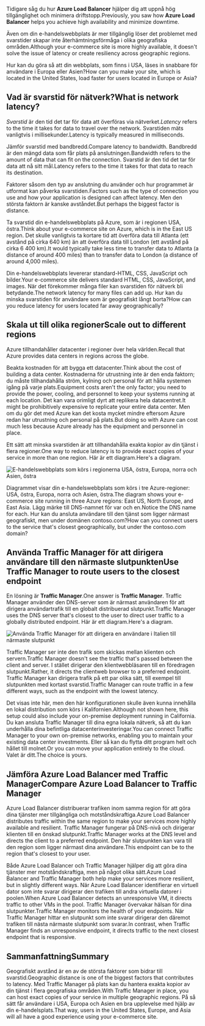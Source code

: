 <span data-ttu-id="e7a38-101">Tidigare såg du hur **Azure Load Balancer** hjälper dig att uppnå hög tillgänglighet och minimera driftstopp.</span><span class="sxs-lookup"><span data-stu-id="e7a38-101">Previously, you saw how **Azure Load Balancer** helps you achieve high availability and minimize downtime.</span></span>

<span data-ttu-id="e7a38-102">Även om din e-handelswebbplats är mer tillgänglig löser det problemet med svarstider skapar inte återhämtningsförmåga i olika geografiska områden.</span><span class="sxs-lookup"><span data-stu-id="e7a38-102">Although your e-commerce site is more highly available, it doesn't solve the issue of latency or create resiliency across geographic regions.</span></span>

<span data-ttu-id="e7a38-103">Hur kan du göra så att din webbplats, som finns i USA, läses in snabbare för användare i Europa eller Asien?</span><span class="sxs-lookup"><span data-stu-id="e7a38-103">How can you make your site, which is located in the United States, load faster for users located in Europe or Asia?</span></span>

## <a name="what-is-network-latency"></a><span data-ttu-id="e7a38-104">Vad är svarstid för nätverk?</span><span class="sxs-lookup"><span data-stu-id="e7a38-104">What is network latency?</span></span>

<span data-ttu-id="e7a38-105">_Svarstid_ är den tid det tar för data att överföras via nätverket.</span><span class="sxs-lookup"><span data-stu-id="e7a38-105">_Latency_ refers to the time it takes for data to travel over the network.</span></span> <span data-ttu-id="e7a38-106">Svarstiden mäts vanligtvis i millisekunder.</span><span class="sxs-lookup"><span data-stu-id="e7a38-106">Latency is typically measured in milliseconds.</span></span>

<span data-ttu-id="e7a38-107">Jämför svarstid med bandbredd.</span><span class="sxs-lookup"><span data-stu-id="e7a38-107">Compare latency to bandwidth.</span></span> <span data-ttu-id="e7a38-108">Bandbredd är den mängd data som får plats på anslutningen.</span><span class="sxs-lookup"><span data-stu-id="e7a38-108">Bandwidth refers to the amount of data that can fit on the connection.</span></span> <span data-ttu-id="e7a38-109">Svarstid är den tid det tar för data att nå sitt mål.</span><span class="sxs-lookup"><span data-stu-id="e7a38-109">Latency refers to the time it takes for that data to reach its destination.</span></span>

<span data-ttu-id="e7a38-110">Faktorer såsom den typ av anslutning du använder och hur programmet är utformat kan påverka svarstiden.</span><span class="sxs-lookup"><span data-stu-id="e7a38-110">Factors such as the type of connection you use and how your application is designed can affect latency.</span></span> <span data-ttu-id="e7a38-111">Men den största faktorn är kanske avståndet.</span><span class="sxs-lookup"><span data-stu-id="e7a38-111">But perhaps the biggest factor is distance.</span></span>

<span data-ttu-id="e7a38-112">Ta svarstid din e-handelswebbplats på Azure, som är i regionen USA, östra.</span><span class="sxs-lookup"><span data-stu-id="e7a38-112">Think about your e-commerce site on Azure, which is in the East US region.</span></span> <span data-ttu-id="e7a38-113">Det skulle vanligtvis ta kortare tid att överföra data till Atlanta (ett avstånd på cirka 640 km) än att överföra data till London (ett avstånd på cirka 6 400 km).</span><span class="sxs-lookup"><span data-stu-id="e7a38-113">It would typically take less time to transfer data to Atlanta (a distance of around 400 miles) than to transfer data to London (a distance of around 4,000 miles).</span></span>

<span data-ttu-id="e7a38-114">Din e-handelswebbplats levererar standard-HTML, CSS, JavaScript och bilder.</span><span class="sxs-lookup"><span data-stu-id="e7a38-114">Your e-commerce site delivers standard HTML, CSS, JavaScript, and images.</span></span> <span data-ttu-id="e7a38-115">När det förekommer många filer kan svarstiden för nätverk bli betydande.</span><span class="sxs-lookup"><span data-stu-id="e7a38-115">The network latency for many files can add up.</span></span> <span data-ttu-id="e7a38-116">Hur kan du minska svarstiden för användare som är geografiskt långt borta?</span><span class="sxs-lookup"><span data-stu-id="e7a38-116">How can you reduce latency for users located far away geographically?</span></span>

## <a name="scale-out-to-different-regions"></a><span data-ttu-id="e7a38-117">Skala ut till olika regioner</span><span class="sxs-lookup"><span data-stu-id="e7a38-117">Scale out to different regions</span></span>

<span data-ttu-id="e7a38-118">Azure tillhandahåller datacenter i regioner över hela världen.</span><span class="sxs-lookup"><span data-stu-id="e7a38-118">Recall that Azure provides data centers in regions across the globe.</span></span>

<span data-ttu-id="e7a38-119">Beakta kostnaden för att bygga ett datacenter.</span><span class="sxs-lookup"><span data-stu-id="e7a38-119">Think about the cost of building a data center.</span></span> <span data-ttu-id="e7a38-120">Kostnaderna för utrustning inte är den enda faktorn; du måste tillhandahålla ström, kylning och personal för att hålla systemen igång på varje plats.</span><span class="sxs-lookup"><span data-stu-id="e7a38-120">Equipment costs aren't the only factor; you need to provide the power, cooling, and personnel to keep your systems running at each location.</span></span> <span data-ttu-id="e7a38-121">Det kan vara orimligt dyrt att replikera hela datacentret.</span><span class="sxs-lookup"><span data-stu-id="e7a38-121">It might be prohibitively expensive to replicate your entire data center.</span></span> <span data-ttu-id="e7a38-122">Men om du gör det med Azure kan det kosta mycket mindre eftersom Azure redan har utrustning och personal på plats.</span><span class="sxs-lookup"><span data-stu-id="e7a38-122">But doing so with Azure can cost much less because Azure already has the equipment and personnel in place.</span></span>

<span data-ttu-id="e7a38-123">Ett sätt att minska svarstiden är att tillhandahålla exakta kopior av din tjänst i flera regioner.</span><span class="sxs-lookup"><span data-stu-id="e7a38-123">One way to reduce latency is to provide exact copies of your service in more than one region.</span></span> <span data-ttu-id="e7a38-124">Här är ett diagram.</span><span class="sxs-lookup"><span data-stu-id="e7a38-124">Here's a diagram.</span></span>

![E-handelswebbplats som körs i regionerna USA, östra, Europa, norra och Asien, östra](../media-draft/global-deployment.png)

<span data-ttu-id="e7a38-126">Diagrammet visar din e-handelswebbplats som körs i tre Azure-regioner: USA, östra, Europa, norra och Asien, östra.</span><span class="sxs-lookup"><span data-stu-id="e7a38-126">The diagram shows your e-commerce site running in three Azure regions: East US, North Europe, and East Asia.</span></span> <span data-ttu-id="e7a38-127">Lägg märke till DNS-namnet för var och en.</span><span class="sxs-lookup"><span data-stu-id="e7a38-127">Notice the DNS name for each.</span></span> <span data-ttu-id="e7a38-128">Hur kan du ansluta användare till den tjänst som ligger närmast geografiskt, men under domänen contoso.com?</span><span class="sxs-lookup"><span data-stu-id="e7a38-128">How can you connect users to the service that's closest geographically, but under the contoso.com domain?</span></span>

## <a name="use-traffic-manager-to-route-users-to-the-closest-endpoint"></a><span data-ttu-id="e7a38-129">Använda Traffic Manager för att dirigera användare till den närmaste slutpunkten</span><span class="sxs-lookup"><span data-stu-id="e7a38-129">Use Traffic Manager to route users to the closest endpoint</span></span>

<span data-ttu-id="e7a38-130">En lösning är **Traffic Manager**.</span><span class="sxs-lookup"><span data-stu-id="e7a38-130">One answer is **Traffic Manager**.</span></span> <span data-ttu-id="e7a38-131">Traffic Manager använder den DNS-server som är närmast användaren för att dirigera användartrafik till en globalt distribuerad slutpunkt.</span><span class="sxs-lookup"><span data-stu-id="e7a38-131">Traffic Manager uses the DNS server that's closest to the user to direct user traffic to a globally distributed endpoint.</span></span> <span data-ttu-id="e7a38-132">Här är ett diagram.</span><span class="sxs-lookup"><span data-stu-id="e7a38-132">Here's a diagram.</span></span>

![Använda Traffic Manager för att dirigera en användare i Italien till närmaste slutpunkt](../media-draft/traffic-manager.png)

<span data-ttu-id="e7a38-134">Traffic Manager ser inte den trafik som skickas mellan klienten och servern.</span><span class="sxs-lookup"><span data-stu-id="e7a38-134">Traffic Manager doesn't see the traffic that's passed between the client and server.</span></span> <span data-ttu-id="e7a38-135">I stället dirigerar den klientwebbläsaren till en föredragen slutpunkt.</span><span class="sxs-lookup"><span data-stu-id="e7a38-135">Rather, it directs the clientweb browser to a preferred endpoint.</span></span> <span data-ttu-id="e7a38-136">Traffic Manager kan dirigera trafik på ett par olika sätt, till exempel till slutpunkten med kortast svarstid.</span><span class="sxs-lookup"><span data-stu-id="e7a38-136">Traffic Manager can route traffic in a few different ways, such as the endpoint with the lowest latency.</span></span>

<span data-ttu-id="e7a38-137">Det visas inte här, men den här konfigurationen skulle även kunna innehålla en lokal distribution som körs i Kalifornien.</span><span class="sxs-lookup"><span data-stu-id="e7a38-137">Although not shown here, this setup could also include your on-premise deployment running in California.</span></span> <span data-ttu-id="e7a38-138">Du kan ansluta Traffic Manager till dina egna lokala nätverk, så att du kan underhålla dina befintliga datacenterinvesteringar.</span><span class="sxs-lookup"><span data-stu-id="e7a38-138">You can connect Traffic Manager to your own on-premise networks, enabling you to maintain your existing data center investments.</span></span> <span data-ttu-id="e7a38-139">Eller så kan du flytta ditt program helt och hållet till molnet.</span><span class="sxs-lookup"><span data-stu-id="e7a38-139">Or you can move your application entirely to the cloud.</span></span> <span data-ttu-id="e7a38-140">Valet är ditt.</span><span class="sxs-lookup"><span data-stu-id="e7a38-140">The choice is yours.</span></span>

## <a name="compare-azure-load-balancer-to-traffic-manager"></a><span data-ttu-id="e7a38-141">Jämföra Azure Load Balancer med Traffic Manager</span><span class="sxs-lookup"><span data-stu-id="e7a38-141">Compare Azure Load Balancer to Traffic Manager</span></span>

<span data-ttu-id="e7a38-142">Azure Load Balancer distribuerar trafiken inom samma region för att göra dina tjänster mer tillgängliga och motståndskraftiga.</span><span class="sxs-lookup"><span data-stu-id="e7a38-142">Azure Load Balancer distributes traffic within the same region to make your services more highly available and resilient.</span></span> <span data-ttu-id="e7a38-143">Traffic Manager fungerar på DNS-nivå och dirigerar klienten till en önskad slutpunkt.</span><span class="sxs-lookup"><span data-stu-id="e7a38-143">Traffic Manager works at the DNS level and directs the client to a preferred endpoint.</span></span> <span data-ttu-id="e7a38-144">Den här slutpunkten kan vara till den region som ligger närmast dina användare.</span><span class="sxs-lookup"><span data-stu-id="e7a38-144">This endpoint can be to the region that's closest to your user.</span></span>

<span data-ttu-id="e7a38-145">Både Azure Load Balancer och Traffic Manager hjälper dig att göra dina tjänster mer motståndskraftiga, men på något olika sätt.</span><span class="sxs-lookup"><span data-stu-id="e7a38-145">Azure Load Balancer and Traffic Manager both help make your services more resilient, but in slightly different ways.</span></span> <span data-ttu-id="e7a38-146">När Azure Load Balancer identifierar en virtuell dator som inte svarar dirigerar den trafiken till andra virtuella datorer i poolen.</span><span class="sxs-lookup"><span data-stu-id="e7a38-146">When Azure Load Balancer detects an unresponsive VM, it directs traffic to other VMs in the pool.</span></span> <span data-ttu-id="e7a38-147">Traffic Manager övervakar hälsan för dina slutpunkter.</span><span class="sxs-lookup"><span data-stu-id="e7a38-147">Traffic Manager monitors the health of your endpoints.</span></span> <span data-ttu-id="e7a38-148">När Traffic Manager hittar en slutpunkt som inte svarar dirigerar den däremot trafiken till nästa närmaste slutpunkt som svarar.</span><span class="sxs-lookup"><span data-stu-id="e7a38-148">In contrast, when Traffic Manager finds an unresponsive endpoint, it directs traffic to the next closest endpoint that is responsive.</span></span>

## <a name="summary"></a><span data-ttu-id="e7a38-149">Sammanfattning</span><span class="sxs-lookup"><span data-stu-id="e7a38-149">Summary</span></span>

<span data-ttu-id="e7a38-150">Geografiskt avstånd är en av de största faktorer som bidrar till svarstid.</span><span class="sxs-lookup"><span data-stu-id="e7a38-150">Geographic distance is one of the biggest factors that contributes to latency.</span></span> <span data-ttu-id="e7a38-151">Med Traffic Manager på plats kan du hantera exakta kopior av din tjänst i flera geografiska områden.</span><span class="sxs-lookup"><span data-stu-id="e7a38-151">With Traffic Manager in place, you can host exact copies of your service in multiple geographic regions.</span></span> <span data-ttu-id="e7a38-152">På så sätt får användare i USA, Europa och Asien en bra upplevelse med hjälp av din e-handelsplats.</span><span class="sxs-lookup"><span data-stu-id="e7a38-152">That way, users in the United States, Europe, and Asia will all have a good experience using your e-commerce site.</span></span>
